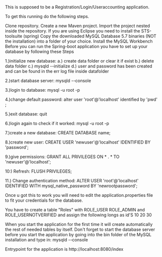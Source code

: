 This is supposed to be a Registration/Login/Useraccounting application.

To get this running do the following steps.

Clone repository.
Create a new Maven project.
Import the project nested inside the repository.
If you are using Eclipse you need to install the STS-toolsuite (spring)
Copy the downloaded MySQL Database 5.7 binaries (NOT the installation) into a folder of your choice.
Install the MySQL Workbench
Before you can run the Spring-boot application you have to set up your database by following these Steps

1.)initialize new database:
	a.) create data folder or clear it if exist 
	b.) delete data folder
	c.) mysqld --initialize
	d.) user and password has been created and can be found in the err log file inside datafolder

2.)start database server: mysqld --console

3.)login to database: mysql -u root -p

4.)change default password: alter user 'root'@'localhost' identified by 'pwd' ;

5.)exit database: quit

6.)login again to check if it worked: mysql -u root -p

7.)create a new database: CREATE DATABASE name;

8.)create new user: CREATE USER 'newuser'@'localhost' IDENTIFIED BY 'password';

9.)give permissions: GRANT ALL PRIVILEGES ON * . * TO 'newuser'@'localhost';

10:) Refresh: FLUSH PRIVILEGES;

11.) Change authentication method: ALTER USER 'root'@'localhost' IDENTIFIED WITH mysql_native_password BY 'newrootpassword';

Once u got this to work you will need to edit the application.properties file to fit your credentials for the database.

You have to create a table "Roles" with ROLE_USER ROLE_ADMIN and ROLE_USERNOTVERIFIED and assign the following longs as id'S 10 20 30

When you start the application for the first time it will create automatically the rest of needed tables by itself.
Don't forget to start the database server before you start the application by going into the bin folder of the MySQL installation and type in: mysqld --console

Entrypoint for the application is http://localhost:8080/index

